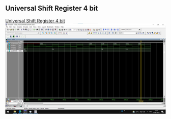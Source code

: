 ## Universal Shift Register 4 bit

[Universal Shift Register 4 bit](usr.v)
![Universal Shift Register 4 bit](usr.jpg)
